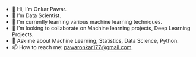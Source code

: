 - 👋 Hi, I’m Onkar Pawar.
- 👀 I’m Data Scientist.
- 🌱 I’m currently learning various machine learning techniques.
- 💞️ I’m looking to collaborate on Machine learning projects, Deep Learning Projects.
- 💬 Ask me about Machine Learning, Statistics, Data Science, Python.
- 📫 How to reach me: pawaronkar177@gmail.com.

<!---
Onkar Pawar/Onkar Pawar is a ✨ special ✨ repository because its `README.md` (this file) appears on your GitHub profile.
You can click the Preview link to take a look at your changes.
--->

